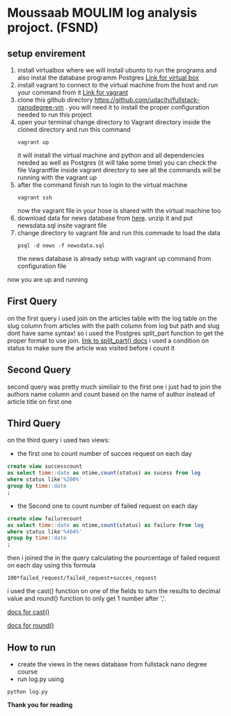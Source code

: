 # Moussaab MOULIM log analysis projoct. (FSND)

## setup envirement
1. install virtualbox where we will install ubunto to run the programs and also instal the database programm Postgres
    [Link for virtual box](https://www.virtualbox.org/wiki/Download_Old_Builds_5_1)
2. install vagrant to connect to the virtual machine from the host and run your command from it
    [Link for vagrant](https://www.vagrantup.com/)
3. clone this github directory https://github.com/udacity/fullstack-nanodegree-vm . you will need it to install the proper configuration needed to run this project
4. open your terminal change directory to Vagrant directory inside the cloned directory
and run this command
    ```
    vagrant up
    ```
    it will install the virtual machine and python and all dependencies needed as well as Postgres (it will take some time)
you can check the file Vagrantfile inside vagrant directory to see all the commands will be running with the vagrant up
5. after the command finish run to login to the virtual machine
    ```
    vagrant ssh
    ```
    now the vagrant file in your hose is shared with the virtual machine too
6. download data for news database from [here](https://d17h27t6h515a5.cloudfront.net/topher/2016/August/57b5f748_newsdata/newsdata.zip).
unzip it and put newsdata.sql insite vagrant file
7. change directory to vagrant file and run this commade to load the data
    ```
    psql -d news -f newsdata.sql
    ```
    the news database is already setup with vagrant up command from configuration file


now you are up and running 
## First Query
on the first query i used join on the articles table with the log table on the slug column from articles with the path column from log
but path and slug dont have same syntax!
so i used the Postgres split_part function to get the proper format to use join.
[link to split_part() docs](https://w3resource.com/PostgreSQL/split_part-function.php)
i used a condition on status to make sure the article was visited before i count it

## Second Query
second query was pretty much similiair to the first one i just had to join the authors name column and count based on the name of author instead of article title on first one

## Third Query
on the third query i used two views:
- the first one to count number of succes request on each day
```sql
create view successcount
as select time::date as ntime,count(status) as sucess from log 
where status like'%200%' 
group by time::date
;
```

- the Second one to count number of failed request on each day
```sql
create view failurecount
as select time::date as ntime,count(status) as failure from log 
where status like'%404%' 
group by time::date
;
```

then i joined the in the query calculating the pourcentage of failed request on each day using this formula
```
100*failed_request/failed_request+succes_request
```

i used the cast() function on one of the fields to turn the results to decimal value
and round() function to only get 1 number after ','.

[docs for cast()](http://www.postgresqltutorial.com/postgresql-cast/) 

[docs for round()](https://www.w3resource.com/PostgreSQL/round-function.php)

## How to run

- create the views in the news database from fullstack nano degree course
- run log.py using 
```
python log.py
```


**Thank you for reading**